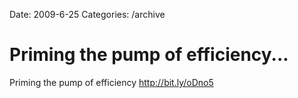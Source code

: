 Date: 2009-6-25
Categories: /archive

# Priming the pump of efficiency...

Priming the pump of efficiency <a href="http://bit.ly/oDno5" rel="nofollow">http://bit.ly/oDno5</a>

